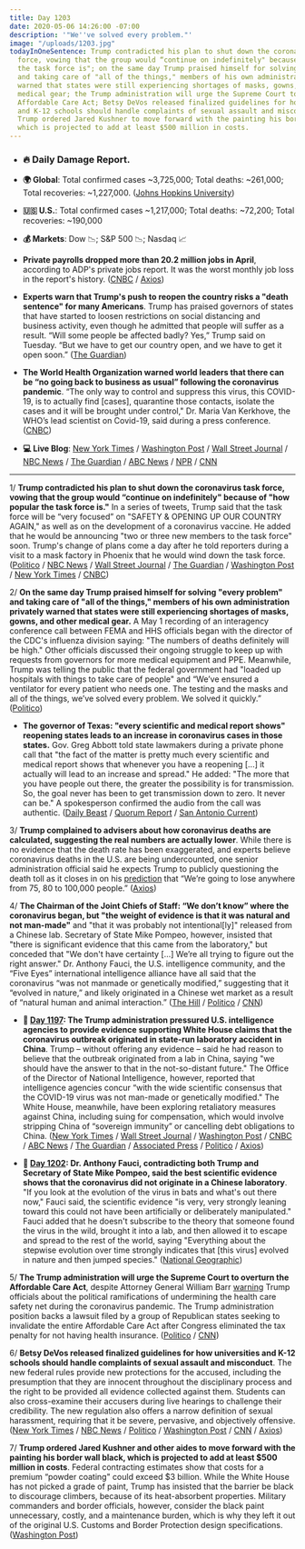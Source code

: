 ```yaml
---
title: Day 1203
date: 2020-05-06 14:26:00 -07:00
description: '"We''ve solved every problem."'
image: "/uploads/1203.jpg"
todayInOneSentence: Trump contradicted his plan to shut down the coronavirus task
  force, vowing that the group would “continue on indefinitely" because of "how popular
  the task force is"; on the same day Trump praised himself for solving "every problem"
  and taking care of "all of the things," members of his own administration privately
  warned that states were still experiencing shortages of masks, gowns, and other
  medical gear; the Trump administration will urge the Supreme Court to overturn the
  Affordable Care Act; Betsy DeVos released finalized guidelines for how universities
  and K-12 schools should handle complaints of sexual assault and misconduct; and
  Trump ordered Jared Kushner to move forward with the painting his border wall black,
  which is projected to add at least $500 million in costs.
---
```


* ### 🔥 Daily Damage Report.

* **🌍 Global**: Total confirmed cases \~3,725,000; Total deaths: \~261,000; Total recoveries: \~1,227,000. ([Johns Hopkins University](https://coronavirus.jhu.edu/map.html))

* **🇺🇸 U.S.**: Total confirmed cases \~1,217,000; Total deaths: \~72,200; Total recoveries: \~190,000

* **💰 Markets**: Dow 📉; S&P 500 📉; Nasdaq 📈

* **Private payrolls dropped more than 20.2 million jobs in April**, according to ADP's private jobs report. It was the worst monthly job loss in the report's history. ([CNBC](https://www.cnbc.com/2020/05/06/adp-private-payrolls-april-2020-drop-by-record-20point2-million.html) / [Axios](https://www.axios.com/adp-private-jobs-report-coronavirus-7b14ba73-863a-4375-849a-d9a1dc716791.html))

* **Experts warn that Trump's push to reopen the country risks a "death sentence" for many Americans**. Trump has praised governors of states that have started to loosen restrictions on social distancing and business activity, even though he admitted that people will suffer as a result. “Will some people be affected badly? Yes,” Trump said on Tuesday. “But we have to get our country open, and we have to get it open soon.” ([The Guardian](https://www.theguardian.com/us-news/2020/may/06/trump-economy-reopen-us-experts-warning))

* **The World Health Organization warned world leaders that there can be “no going back to business as usual” following the coronavirus pandemic**. “The only way to control and suppress this virus, this COVID-19, is to actually find \[cases\], quarantine those contacts, isolate the cases and it will be brought under control," Dr. Maria Van Kerkhove, the WHO’s lead scientist on Covid-19, said during a press conference. ([CNBC](https://www.cnbc.com/2020/05/06/coronavirus-who-says-there-can-be-no-going-back-to-business-as-usual.html))

* **💻 Live Blog**: [New York Times](https://www.nytimes.com/2020/05/06/us/coronavirus-live-updates.html) / [Washington Post](https://www.washingtonpost.com/nation/2020/05/06/coronavirus-update-us/?hpid=hp_hp-banner-main_virus-ticker-1230am%3Aprime-time%2Fpromo&itid=hp_hp-banner-main_virus-ticker-1230am%3Aprime-time%2Fpromo) / [Wall Street Journal](https://www.wsj.com/livecoverage/coronavirus-2020-05-06?mod=theme_coronavirus-ribbon) / [NBC News](https://www.nbcnews.com/health/health-news/live-blog/2020-05-06-coronavirus-news-n1200996) / [The Guardian](https://www.theguardian.com/world/live/2020/may/06/us-coronavirus-live-trump-taskforce-fauci-reopening-latest-news-updates) / [ABC News](https://abcnews.go.com/Health/coronavirus-updates-uk-death-toll-covid-19-highest/story?id=70528037&cid=clicksource_4380645_2_heads_hero_live_hero_hed) / [NPR](https://www.npr.org/sections/coronavirus-live-updates) / [CNN](https://www.cnn.com/us/live-news/us-coronavirus-update-05-06-20/index.html)

---

1/ **Trump contradicted his plan to shut down the coronavirus task force, vowing that the group would “continue on indefinitely" because of "how popular the task force is."** In a series of tweets, Trump said that the task force will be “very focused” on "SAFETY & OPENING UP OUR COUNTRY AGAIN," as well as on the development of a coronavirus vaccine. He added that he would be announcing "two or three new members to the task force" soon. Trump's change of plans come a day after he told reporters during a visit to a mask factory in Phoenix that he would wind down the task force. ([Politico](https://www.politico.com/news/2020/05/06/trump-white-house-coronavirus-task-force-239900) / [NBC News](https://www.nbcnews.com/politics/white-house/change-plans-trump-now-says-coronavirus-task-force-will-continue-n1201141) / [Wall Street Journal](https://www.wsj.com/articles/trump-says-coronavirus-task-force-to-shift-focus-to-safety-and-reopening-economy-11588771597?mod=hp_lead_pos1) / [The Guardian](https://www.theguardian.com/us-news/2020/may/06/trump-coronavirus-white-house-taskforce-covid-19) / [Washington Post](https://www.washingtonpost.com/nation/2020/05/06/coronavirus-update-us/#link-A2DMXJCUIJBTJHR6MMZDBP2UTQ) / [New York Times](https://www.nytimes.com/2020/05/06/us/coronavirus-updates.html?action=click&module=Spotlight&pgtype=Homepage#link-3198a634) / [CNBC](https://www.cnbc.com/2020/05/06/trump-says-coronavirus-task-force-will-keep-working-indefinitely-with-a-focus-on-vaccines-and-reopening.html))

2/ **On the same day Trump praised himself for solving "every problem" and taking care of "all of the things," members of his own administration privately warned that states were still experiencing shortages of masks, gowns, and other medical gear.** A May 1 recording of an interagency conference call between FEMA and HHS officials began with the director of the CDC's influenza division saying: "The numbers of deaths definitely will be high." Other officials discussed their ongoing struggle to keep up with requests from governors for more medical equipment and PPE. Meanwhile, Trump was telling the public that the federal government had "loaded up hospitals with things to take care of people" and “We’ve ensured a ventilator for every patient who needs one. The testing and the masks and all of the things, we’ve solved every problem. We solved it quickly.” ([Politico](https://www.politico.com/news/2020/05/06/trump-fema-hhs-coronavirus-response-239652))

* **The governor of Texas: "every scientific and medical report shows" reopening states leads to an increase in coronavirus cases in those states.** Gov. Greg Abbott told state lawmakers during a private phone call that "the fact of the matter is pretty much every scientific and medical report shows that whenever you have a reopening \[...\] it actually will lead to an increase and spread." He added: "The more that you have people out there, the greater the possibility is for transmission. So, the goal never has been to get transmission down to zero. It never can be." A spokesperson confirmed the audio from the call was authentic. ([Daily Beast](https://www.thedailybeast.com/texas-governor-greg-abbott-admits-dangers-of-reopening-state-on-private-call-with-lawmakers/) / [Quorum Report](http://www.quorumreport.com/buzz/Buzz_Print_List.cfm) / [San Antonio Current](https://www.sacurrent.com/the-daily/archives/2020/05/05/texas-gov-greg-abbott-caught-on-recording-saying-reopening-will-increase-spread-of-coronavirus))

3/ **Trump complained to advisers about how coronavirus deaths are calculated, suggesting the real numbers are actually lower**. While there is no evidence that the death rate has been exaggerated, and experts believe coronavirus deaths in the U.S. are being undercounted, one senior administration official said he expects Trump to publicly questioning the death toll as it closes in on his [prediction](https://whatthefuckjusthappenedtoday.com/2020/05/04/day-1201/#2-trump-revised-his-estimated-corona) that “We’re going to lose anywhere from 75, 80 to 100,000 people.” ([Axios](https://www.axios.com/trump-coronavirus-death-toll-d8ba60a4-316b-4d1e-8595-74970c15fb34.html))

4/ **The Chairman of the Joint Chiefs of Staff: “We don’t know” where the coronavirus began, but "the weight of evidence is that it was natural and not man-made"** and "that it was probably not intentional\[ly\]" released from a Chinese lab. Secretary of State Mike Pompeo, however, insisted that "there is significant evidence that this came from the laboratory," but conceded that "We don't have certainty \[...\] We’re all trying to figure out the right answer." Dr. Anthony Fauci, the U.S. intelligence community, and the “Five Eyes” international intelligence alliance have all said that the coronavirus “was not manmade or genetically modified,” suggesting that it “evolved in nature,” and likely originated in a Chinese wet market as a result of “natural human and animal interaction.” ([The Hill](https://thehill.com/policy/defense/496241-joint-chiefs-of-staff-chairman-says-evidence-suggests-coronavirus-was-not) / [Politico](https://www.politico.com/news/2020/05/06/mike-pompeo-wuhan-lab-coronavirus-239985) / [CNN](https://www.cnn.com/2020/05/06/politics/pompeo-wuhan-lab/index.html))

* **📌 [Day 1197](https://whatthefuckjusthappenedtoday.com/2020/04/30/day-1197/#5-the-trump-administration-pressured): The Trump administration pressured U.S. intelligence agencies to provide evidence supporting White House claims that the coronavirus outbreak originated in state-run laboratory accident in China**. Trump – without offering any evidence – said he had reason to believe that the outbreak originated from a lab in China, saying "we should have the answer to that in the not-so-distant future." The Office of the Director of National Intelligence, however, reported that intelligence agencies concur “with the wide scientific consensus that the COVID-19 virus was not man-made or genetically modified." The White House, meanwhile, have been exploring retaliatory measures against China, including suing for compensation, which would involve stripping China of “sovereign immunity” or cancelling debt obligations to China.  ([New York Times](https://www.nytimes.com/2020/04/30/us/politics/trump-administration-intelligence-coronavirus-china.html?referringSource=articleShare) / [Wall Street Journal](https://www.wsj.com/articles/u-s-intelligence-agencies-say-coronavirus-originated-in-china-wasnt-man-madeor-genetically-modified-11588260228?mod=hp_lista_pos3) / [Washington Post](https://www.washingtonpost.com/business/2020/04/30/trump-china-coronavirus-retaliation/) / [CNBC](https://www.cnbc.com/2020/04/30/coronavirus-trump-suspects-covid-19-came-from-china-lab.html) / [ABC News](https://abcnews.go.com/Politics/white-house-orders-intel-agencies-investigate-china-world/story?id=70404212) / [The Guardian](https://www.theguardian.com/world/2020/apr/30/cia-pushes-back-at-trump-efforts-to-link-coronavirus-to-chinese-laboratories) / [Associated Press](https://apnews.com/c9499f7b8ab2ae7097c8588f1ccdddea) / [Politico](https://www.politico.com/news/2020/04/30/intel-agency-rules-out-coronavirus-man-made-origin-theory-226269) / [Axios](https://www.axios.com/coronavirus-wuhan-lab-dni-eca897a7-85aa-4a06-a74e-9fd655c4be78.html))

* **📌 [Day 1202](https://whatthefuckjusthappenedtoday.com/2020/05/05/day-1202/#1-dr-anthony-fauci-contradicting-bot): Dr. Anthony Fauci, contradicting both Trump and Secretary of State Mike Pompeo, said the best scientific evidence shows that the coronavirus did not originate in a Chinese laboratory**. "If you look at the evolution of the virus in bats and what's out there now," Fauci said, the scientific evidence "is very, very strongly leaning toward this could not have been artificially or deliberately manipulated." Fauci added that he doesn't subscribe to the theory that someone found the virus in the wild, brought it into a lab, and then allowed it to escape and spread to the rest of the world, saying "Everything about the stepwise evolution over time strongly indicates that \[this virus\] evolved in nature and then jumped species." ([National Geographic](https://www.nationalgeographic.com/science/2020/05/anthony-fauci-no-scientific-evidence-the-coronavirus-was-made-in-a-chinese-lab-cvd/))

5/ **The Trump administration will urge the Supreme Court to overturn the Affordable Care Act**, despite Attorney General William Barr [warning](https://www.cnn.com/2020/05/05/politics/william-barr-obamacare-supreme-court/index.html) Trump officials about the political ramifications of undermining the health care safety net during the coronavirus pandemic. The Trump administration position backs a lawsuit filed by a group of Republican states seeking to invalidate the entire Affordable Care Act after Congress eliminated the tax penalty for not having health insurance. ([Politico](https://www.politico.com/news/2020/05/06/trump-supreme-court-obamacare-240366) / [CNN](https://www.cnn.com/2020/05/06/politics/trump-obamacare/index.html))

6/ **Betsy DeVos released finalized guidelines for how universities and K-12 schools should handle complaints of sexual assault and misconduct**. The new federal rules provide new protections for the accused, including the presumption that they are innocent throughout the disciplinary process and the right to be provided all evidence collected against them. Students can also cross-examine their accusers during live hearings to challenge their credibility. The new regulation also offers a narrow definition of sexual harassment, requiring that it be severe, pervasive, and objectively offensive. ([New York Times](https://www.nytimes.com/2020/05/06/us/politics/campus-sexual-misconduct-betsy-devos.html) / [NBC News](https://www.nbcnews.com/news/us-news/betsy-devos-releases-final-changes-campus-sexual-assault-policies-n1094491) / [Politico](https://www.politico.com/news/2020/05/06/betsy-devos-sexual-misconduct-rule-schools-240131) / [Washington Post](https://www.washingtonpost.com/local/education/betsy-devos-announces-new-rules-on-campus-sexual-assault-offering-more-rights-to-the-accused/2020/05/06/4d950c7c-8fa0-11ea-a9c0-73b93422d691_story.html) / [CNN](https://www.cnn.com/2020/05/06/politics/education-secretary-betsy-devos-title-ix-regulations/index.html) / [Axios](https://www.axios.com/betsy-devos-campus-sexual-assault-69b24ddb-1ca7-4fd1-878c-0a581763c62b.html))

7/ **Trump ordered Jared Kushner and other aides to move forward with the painting his border wall black, which is projected to add at least $500 million in costs**. Federal contracting estimates show that costs for a premium “powder coating" could exceed $3 billion. While the White House has not picked a grade of paint, Trump has insisted that the barrier be black to discourage climbers, because of its heat-absorbent properties. Military commanders and border officials, however, consider the black paint unnecessary, costly, and a maintenance burden, which is why they left it out of the original U.S. Customs and Border Protection design specifications. ([Washington Post](https://www.washingtonpost.com/immigration/trump-border-wall-black-paint/2020/05/06/dbda8ae4-8eff-11ea-8df0-ee33c3f5b0d6_story.html))